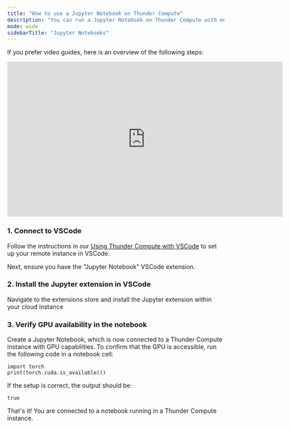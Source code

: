 ```yaml
---
title: "How to use a Jupyter Notebook on Thunder Compute"
description: "You can run a Jupyter Notebook on Thunder Compute with one command. Follow the steps below to try it yourself."
mode: wide
sidebarTitle: "Jupyter Notebooks"
---
```


If you prefer video guides, here is an overview of the following steps:

<iframe width="640" height="360" src="https://www.youtube.com/embed/XprbTJYTc6M?si=mhWfJS-n_5zLWHzj" title="YouTube video player" frameborder="0" allowfullscreen></iframe>

### 1. Connect to VSCode
Follow the instructions in our [Using Thunder Compute with VSCode](https://docs.thundercompute.com/guides/vscode-integration-for-thunder-compute) to set up your remote instance in VSCode.

Next, ensure you have the "Jupyter Notebook" VSCode extension.

### 2. Install the Jupyter extension in VSCode

Navigate to the extensions store and install the Jupyter extension within your cloud instance

### 3. Verify GPU availability in the notebook

Create a Jupyter Notebook, which is now connected to a Thunder Compute instance with GPU capabilities. To confirm that the GPU is accessible, run the following code in a notebook cell:

```
import torch
print(torch.cuda.is_available())
```

If the setup is correct, the output should be:

```
true
```

That's it! You are connected to a notebook running in a Thunder Compute instance.

